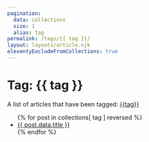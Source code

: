 ```yaml
---
pagination:
  data: collections
  size: 1
  alias: tag
permalink: /tags/{{ tag }}/
layout: layouts/article.njk
eleventyExcludeFromCollections: true
---
```

<h1>Tag: {{ tag }}</h1>
<p>A list of articles that have been tagged: <a href="/tags/{{ tag }}/">{{tag}}</a>

<ul class="menu">
{% for post in collections[ tag ] reversed %}
  <li><a href="{{ post.url }}">{{ post.data.title }}</a></li>
{% endfor %}
</ul>
